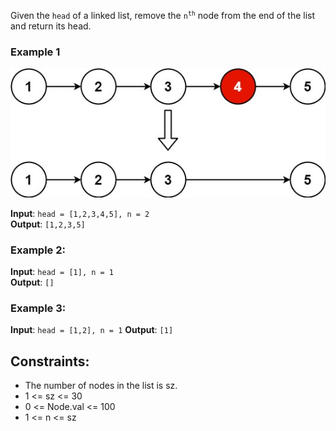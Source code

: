 Given the `head` of a linked list, remove the <code>n<sup>th</sup></code> node from the end of the list and return its head.

### Example 1

<img src="remove_ex1.jpg">

**Input**: `head = [1,2,3,4,5], n = 2`   
**Output**: `[1,2,3,5]`

### Example 2:

**Input**: `head = [1], n = 1`  
**Output**: `[]`  

### Example 3:

**Input**: `head = [1,2], n = 1`
**Output**: `[1]`


## Constraints:

* The number of nodes in the list is sz.
* 1 <= sz <= 30
* 0 <= Node.val <= 100
* 1 <= n <= sz
